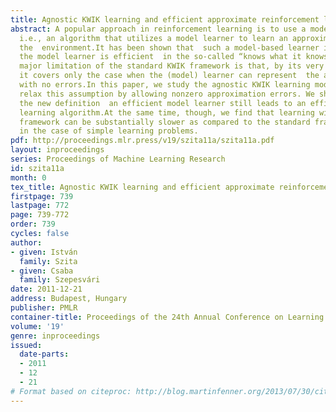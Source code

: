 ```yaml
---
title: Agnostic KWIK learning and efficient approximate reinforcement learning
abstract: A popular approach in reinforcement learning is to use a model-based algorithm,
  i.e., an algorithm that utilizes a model learner to learn an approximate model to
  the  environment.It has been shown that  such a model-based learner is efficient  if
  the model learner is efficient  in the so-called “knows what it knows”  (KWIK)  framework.A
  major limitation of the standard KWIK framework is that, by its very definition,
  it covers only the case when the (model) learner can represent  the actual environment
  with no errors.In this paper, we study the agnostic KWIK learning model, where we
  relax this assumption by allowing nonzero approximation errors. We show that with
  the new definition  an efficient model learner still leads to an efficient reinforcement
  learning algorithm.At the same time, though, we find that learning within the new
  framework can be substantially slower as compared to the standard framework, even
  in the case of simple learning problems.
pdf: http://proceedings.mlr.press/v19/szita11a/szita11a.pdf
layout: inproceedings
series: Proceedings of Machine Learning Research
id: szita11a
month: 0
tex_title: Agnostic KWIK learning and efficient approximate reinforcement learning
firstpage: 739
lastpage: 772
page: 739-772
order: 739
cycles: false
author:
- given: István
  family: Szita
- given: Csaba
  family: Szepesvári
date: 2011-12-21
address: Budapest, Hungary
publisher: PMLR
container-title: Proceedings of the 24th Annual Conference on Learning Theory
volume: '19'
genre: inproceedings
issued:
  date-parts:
  - 2011
  - 12
  - 21
# Format based on citeproc: http://blog.martinfenner.org/2013/07/30/citeproc-yaml-for-bibliographies/
---
```

